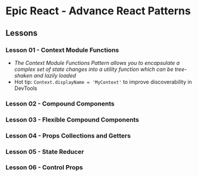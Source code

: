 # Epic React - Advance React Patterns

## Lessons

### Lesson 01 - Context Module Functions

- *The Context Module Functions Pattern allows you to encapsulate a complex set of state changes into a utility function which can be tree-shaken and lazily loaded*
- Hot tip: `Context.displayName = 'MyContext'` to improve discoverability in DevTools

### Lesson 02 - Compound Components

### Lesson 03 - Flexible Compound Components

### Lesson 04 - Props Collections and Getters

### Lesson 05 - State Reducer

### Lesson 06 - Control Props

